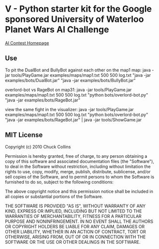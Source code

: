 V - Python starter kit for the Google sponsored University of Waterloo Planet Wars AI Challenge
===============================================================================================
[AI Contest Homepage](http://ai-contest.com)

Use
---
To pit the DualBot and BullyBot against each other on the map1 map:
	java -jar tools/PlayGame.jar examples/maps/map1.txt 500 500 log.txt "java -jar examples/bots/DualBot.jar" "java -jar examples/bots/BullyBot.jar"
	
overlord-bot vs RageBot on map31:
	java -jar tools/PlayGame.jar examples/maps/map1.txt 500 500 log.txt "python bots/overlord-bot.py" "java -jar examples/bots/RageBot.jar"
	
view the same fight in the visualizer:
	java -jar tools/PlayGame.jar examples/maps/map1.txt 500 500 log.txt "python bots/overlord-bot.py" "java -jar examples/bots/RageBot.jar" | java -jar tools/ShowGame.jar
	
MIT License
-----------
Copyright (c) 2010 Chuck Collins

Permission is hereby granted, free of charge, to any person obtaining a copy
of this software and associated documentation files (the "Software"), to deal
in the Software without restriction, including without limitation the rights
to use, copy, modify, merge, publish, distribute, sublicense, and/or sell
copies of the Software, and to permit persons to whom the Software is
furnished to do so, subject to the following conditions:

The above copyright notice and this permission notice shall be included in
all copies or substantial portions of the Software.

THE SOFTWARE IS PROVIDED "AS IS", WITHOUT WARRANTY OF ANY KIND, EXPRESS OR
IMPLIED, INCLUDING BUT NOT LIMITED TO THE WARRANTIES OF MERCHANTABILITY,
FITNESS FOR A PARTICULAR PURPOSE AND NONINFRINGEMENT. IN NO EVENT SHALL THE
AUTHORS OR COPYRIGHT HOLDERS BE LIABLE FOR ANY CLAIM, DAMAGES OR OTHER
LIABILITY, WHETHER IN AN ACTION OF CONTRACT, TORT OR OTHERWISE, ARISING FROM,
OUT OF OR IN CONNECTION WITH THE SOFTWARE OR THE USE OR OTHER DEALINGS IN
THE SOFTWARE.
